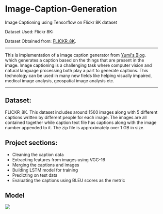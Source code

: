 # Image-Caption-Generation
Image Captioning using Tensorflow on Flickr 8K dataset

Dataset Used: Flickr 8K:

Dataset Obtained from: [FLICKR_8K](https://forms.illinois.edu/sec/1713398).


-----------------------------------------------------------------------------
This is implementation of a image caption generator from [Yumi's Blog](https://fairyonice.github.io/Develop_an_image_captioning_deep_learning_model_using_Flickr_8K_data.html). which generates a caption based on the things that are present in the image. Image captioning is a challenging task where computer vision and natural language processing both play a part to generate captions. This technology can be used in many new fields like helping visually impaired, medical image analysis, geospatial image analysis etc.

-----------------------------------------------------------------------------
## Dataset:

FLICKR_8K. This dataset includes around 1500 images along with 5 different captions written by different people for each image. The images are all contained together while caption text file has captions along with the image number appended to it. The zip file is approximately over 1 GB in size.


## Project sections:
* Cleaning the caption data
* Extracting features from images using VGG-16
* Merging the captions and images
* Building LSTM model for training
* Predicting on test data
* Evaluating the captions using BLEU scores as the metric


## Model
![](https://github.com/VPAravind/Image-Caption-Generator/blob/main/model_plot.png)
